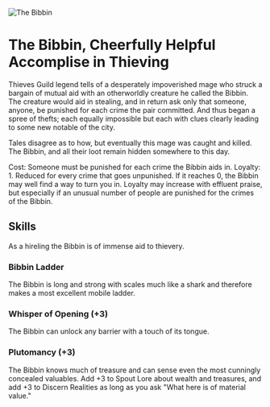 
![The Bibbin](/images/bibbin.jpg?raw=true)


# The Bibbin, Cheerfully Helpful Accomplise in Thieving

Thieves Guild legend tells of a desperately impoverished mage who struck a bargain of mutual aid with an otherworldly creature he called the Bibbin. The creature would aid in stealing, and in return ask only that someone, anyone, be punished for each crime the pair committed. And thus began a spree of thefts; each equally impossible but each with clues clearly leading to some new notable of the city.

Tales disagree as to how, but eventually this mage was caught and killed. The Bibbin, and all their loot remain hidden somewhere to this day.

Cost: Someone must be punished for each crime the Bibbin aids in. 
Loyalty: 1. Reduced for every crime that goes unpunished. If it reaches 0, the Bibbin may well find a way to turn you in. Loyalty may increase with effluent praise, but especially if an unusual number of people are punished for the crimes of the Bibbin. 

## Skills

As a hireling the Bibbin is of immense aid to thievery. 

### Bibbin Ladder

The Bibbin is long and strong with scales much like a shark and therefore makes a most excellent mobile ladder. 

### Whisper of Opening (+3)

The Bibbin can unlock any barrier with a touch of its tongue. 
  
### Plutomancy (+3)

The Bibbin knows much of treasure and can sense even the most cunningly concealed valuables. Add +3 to Spout Lore about wealth and treasures, and add +3 to Discern Realities as long as you ask "What here is of material value."